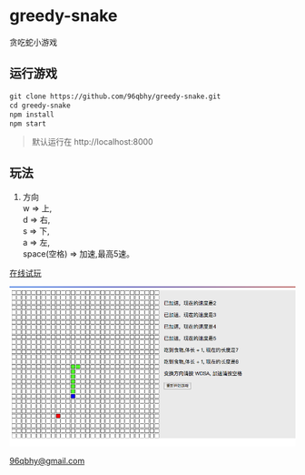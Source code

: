 # greedy-snake
贪吃蛇小游戏

## 运行游戏
```shell
git clone https://github.com/96qbhy/greedy-snake.git
cd greedy-snake
npm install
npm start
```
> 默认运行在 http://localhost:8000

## 玩法
1. 方向  
w => 上,  
d => 右,  
s => 下,  
a => 左,   
space(空格) => 加速,最高5速。

[在线试玩](https://96qbhy.github.io/greedy-snake/dist/)

![截图](./snake.png)


96qbhy@gmail.com  